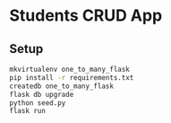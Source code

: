 # Students CRUD App

## Setup

```sh
mkvirtualenv one_to_many_flask
pip install -r requirements.txt
createdb one_to_many_flask
flask db upgrade
python seed.py
flask run
```
